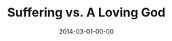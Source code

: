 ---
layout: message
category: message
series: "Heavyweights 2"
title: "Suffering vs. A Loving God"
date: 2014-03-01-00-00
message_id: 850
audio-description: "If God is so loving, why is there suffering in the world?"
audio: "http://www.crossroads.net/players/media/hq/heavyweights2_wk4.mp3"
audio-title: "Suffering vs. A Loving God"
audio-duration: "56:39"
program-description: "Program - WK4 Heavyweights 2"
program: "http://www.crossroads.net/players/media/hq/03_01-02_14Program.pdf"
program-title: "Suffering vs. A Loving God"
video-description: "If God is so loving, why is there suffering in the world?"
video-title: "Suffering vs. A Loving God"
video: "https://s3.amazonaws.com/crossroadsvideomessages/heavyweights2_wk4.mp4"
video-poster: "https://www.crossroads.net/uploadedfiles/heavyweights2_wk4_still.jpg"
---